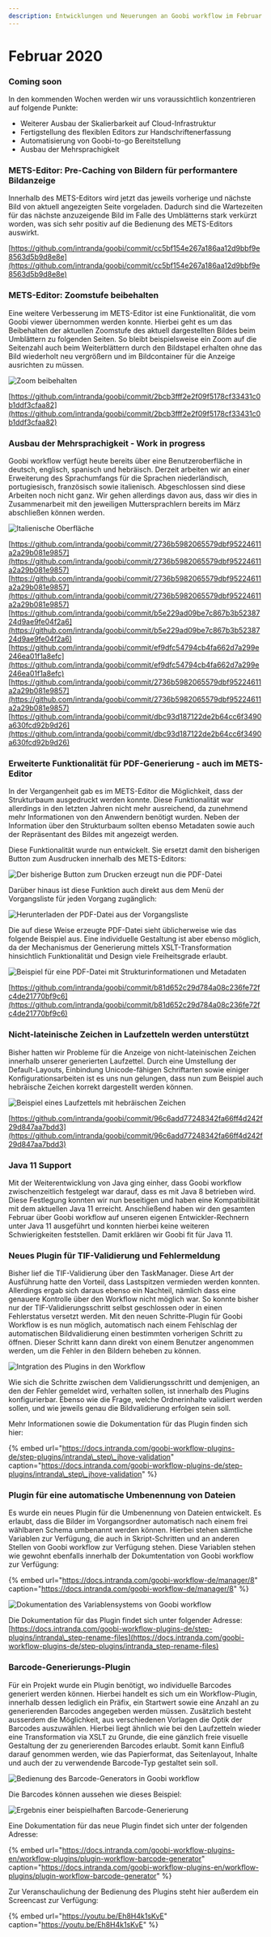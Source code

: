 ```yaml
---
description: Entwicklungen und Neuerungen an Goobi workflow im Februar 2020
---
```


# Februar 2020

### Coming soon

In den kommenden Wochen werden wir uns voraussichtlich konzentrieren auf folgende Punkte:

* Weiterer Ausbau der Skalierbarkeit auf Cloud-Infrastruktur
* Fertigstellung des flexiblen Editors zur Handschriftenerfassung
* Automatisierung von Goobi-to-go Bereitstellung
* Ausbau der Mehrsprachigkeit

### METS-Editor: Pre-Caching von Bildern für performantere Bildanzeige

Innerhalb des METS-Editors wird jetzt das jeweils vorherige und nächste Bild von aktuell angezeigten Seite vorgeladen. Dadurch sind die Wartezeiten für das nächste anzuzeigende Bild im Falle des Umblätterns stark verkürzt worden, was sich sehr positiv auf die Bedienung des METS-Editors auswirkt.

[https://github.com/intranda/goobi/commit/cc5bf154e267a186aa12d9bbf9e8563d5b9d8e8e](https://github.com/intranda/goobi/commit/cc5bf154e267a186aa12d9bbf9e8563d5b9d8e8e)

### METS-Editor: Zoomstufe beibehalten

Eine weitere Verbesserung im METS-Editor ist eine Funktionalität, die vom Goobi viewer übernommen werden konnte. Hierbei geht es um das Beibehalten der aktuellen Zoomstufe des aktuell dargestellten Bildes beim Umblättern zu folgenden Seiten. So bleibt beispielsweise ein Zoom auf die Seitenzahl auch beim Weiterblättern durch den Bildstapel erhalten ohne das Bild wiederholt neu vergrößern und im Bildcontainer für die Anzeige ausrichten zu müssen.

![Zoom beibehalten](../.gitbook/assets/2002_mets_zoom.png)

[https://github.com/intranda/goobi/commit/2bcb3fff2e2f09f5178cf33431c0b1ddf3cfaa82](https://github.com/intranda/goobi/commit/2bcb3fff2e2f09f5178cf33431c0b1ddf3cfaa82)

### Ausbau der Mehrsprachigkeit - Work in progress

Goobi workflow verfügt heute bereits über eine Benutzeroberfläche in deutsch, englisch, spanisch und hebräisch. Derzeit arbeiten wir an einer Erweiterung des Sprachumfangs für die Sprachen niederländisch, portugiesisch, französisch sowie italienisch. Abgeschlossen sind diese Arbeiten noch nicht ganz. Wir gehen allerdings davon aus, dass wir dies in Zusammenarbeit mit den jeweiligen Muttersprachlern bereits im März abschließen können werden.

![Italienische Oberfl&#xE4;che](../.gitbook/assets/2002_italian.png)

[https://github.com/intranda/goobi/commit/2736b5982065579dbf95224611a2a29b081e9857](https://github.com/intranda/goobi/commit/2736b5982065579dbf95224611a2a29b081e9857) [https://github.com/intranda/goobi/commit/2736b5982065579dbf95224611a2a29b081e9857](https://github.com/intranda/goobi/commit/2736b5982065579dbf95224611a2a29b081e9857) [https://github.com/intranda/goobi/commit/b5e229ad09be7c867b3b5238724d9ae9fe04f2a6](https://github.com/intranda/goobi/commit/b5e229ad09be7c867b3b5238724d9ae9fe04f2a6) [https://github.com/intranda/goobi/commit/ef9dfc54794cb4fa662d7a299e246ea01f1a8efc](https://github.com/intranda/goobi/commit/ef9dfc54794cb4fa662d7a299e246ea01f1a8efc) [https://github.com/intranda/goobi/commit/2736b5982065579dbf95224611a2a29b081e9857](https://github.com/intranda/goobi/commit/2736b5982065579dbf95224611a2a29b081e9857) [https://github.com/intranda/goobi/commit/dbc93d187122de2b64cc6f3490a630fcd92b9d26](https://github.com/intranda/goobi/commit/dbc93d187122de2b64cc6f3490a630fcd92b9d26)

### Erweiterte Funktionalität für PDF-Generierung - auch im METS-Editor

In der Vergangenheit gab es im METS-Editor die Möglichkeit, dass der Strukturbaum ausgedruckt werden konnte. Diese Funktionalität war allerdings in den letzten Jahren nicht mehr ausreichend, da zunehmend mehr Informationen von den Anwendern benötigt wurden. Neben der Information über den Strukturbaum sollten ebenso Metadaten sowie auch der Repräsentant des Bildes mit angezeigt werden.

Diese Funktionalität wurde nun entwickelt. Sie ersetzt damit den bisherigen Button zum Ausdrucken innerhalb des METS-Editors:

![Der bisherige Button zum Drucken erzeugt nun die PDF-Datei](../.gitbook/assets/2002_mets_pdf1.png)

Darüber hinaus ist diese Funktion auch direkt aus dem Menü der Vorgangsliste für jeden Vorgang zugänglich:

![Herunterladen der PDF-Datei aus der Vorgangsliste](../.gitbook/assets/2002_mets_pdf2.png)

Die auf diese Weise erzeugte PDF-Datei sieht üblicherweise wie das folgende Beispiel aus. Eine individuelle Gestaltung ist aber ebenso möglich, da der Mechanismus der Generierung mittels XSLT-Transformation hinsichtlich Funktionalität und Design viele Freiheitsgrade erlaubt.

![Beispiel f&#xFC;r eine PDF-Datei mit Strukturinformationen und Metadaten](../.gitbook/assets/2002_mets_pdf3.png)

[https://github.com/intranda/goobi/commit/b81d652c29d784a08c236fe72fc4de21770bf9c6](https://github.com/intranda/goobi/commit/b81d652c29d784a08c236fe72fc4de21770bf9c6)

### Nicht-lateinische Zeichen in Laufzetteln werden unterstützt

Bisher hatten wir Probleme für die Anzeige von nicht-lateinischen Zeichen innerhalb unserer generierten Laufzettel. Durch eine Umstellung der Default-Layouts, Einbindung Unicode-fähigen Schriftarten sowie einiger Konfigurationsarbeiten ist es uns nun gelungen, dass nun zum Beispiel auch hebräische Zeichen korrekt dargestellt werden können.

![Beispiel eines Laufzettels mit hebr&#xE4;ischen Zeichen](../.gitbook/assets/2002_hebrew_docket.png)

[https://github.com/intranda/goobi/commit/96c6add77248342fa66ff4d242f29d847aa7bdd3](https://github.com/intranda/goobi/commit/96c6add77248342fa66ff4d242f29d847aa7bdd3)

### Java 11 Support

Mit der Weiterentwicklung von Java ging einher, dass Goobi workflow zwischenzeitlich festgelegt war darauf, dass es mit Java 8 betrieben wird. Diese Festlegung konnten wir nun beseitigen und haben eine Kompatibilität mit dem aktuellen Java 11 erreicht. Anschließend haben wir den gesamten Februar über Goobi workflow auf unseren eigenen Entwickler-Rechnern unter Java 11 ausgeführt und konnten hierbei keine weiteren Schwierigkeiten feststellen. Damit erklären wir Goobi fit für Java 11.

### Neues Plugin für TIF-Validierung und Fehlermeldung

Bisher lief die TIF-Validierung über den TaskManager. Diese Art der Ausführung hatte den Vorteil, dass Lastspitzen vermieden werden konnten. Allerdings ergab sich daraus ebenso ein Nachteil, nämlich dass eine genauere Kontrolle über den Workflow nicht möglich war. So konnte bisher nur der TIF-Validierungsschritt selbst geschlossen oder in einen Fehlerstatus versetzt werden. Mit den neuen Schritte-Plugin für Goobi Workflow is es nun möglich, automatisch nach einem Fehlschlag der automatischen Bildvalidierung einen bestimmten vorherigen Schritt zu öffnen. Dieser Schritt kann dann direkt von einem Benutzer angenommen werden, um die Fehler in den Bildern beheben zu können.

![Intgration des Plugins in den Workflow](../.gitbook/assets/2002_plugin_image_validation.png)

Wie sich die Schritte zwischen dem Validierungsschritt und demjenigen, an den der Fehler gemeldet wird, verhalten sollen, ist innerhalb des Plugins konfigurierbar. Ebenso wie die Frage, welche Ordnerinhalte validiert werden sollen, und wie jeweils genau die Bildvalidierung erfolgen sein soll.

Mehr Informationen sowie die Dokumentation für das Plugin finden sich hier: 

{% embed url="https://docs.intranda.com/goobi-workflow-plugins-de/step-plugins/intranda\_step\_jhove-validation" caption="https://docs.intranda.com/goobi-workflow-plugins-de/step-plugins/intranda\_step\_jhove-validation" %}

### Plugin für eine automatische Umbenennung von Dateien

Es wurde ein neues Plugin für die Umbenennung von Dateien entwickelt. Es erlaubt, dass die Bilder im Vorgangsordner automatisch nach einem frei wählbaren Schema umbenannt werden können. Hierbei stehen sämtliche Variablen zur Verfügung, die auch in Skript-Schritten und an anderen Stellen von Goobi workflow zur Verfügung stehen. Diese Variablen stehen wie gewohnt ebenfalls innerhalb der Dokumtentation von Goobi workflow zur Verfügung:

{% embed url="https://docs.intranda.com/goobi-workflow-de/manager/8" caption="https://docs.intranda.com/goobi-workflow-de/manager/8" %}

![Dokumentation des Variablensystems von Goobi workflow](../.gitbook/assets/2002_documentation_variables.png)

Die Dokumentation für das Plugin findet sich unter folgender Adresse: [https://docs.intranda.com/goobi-workflow-plugins-de/step-plugins/intranda\_step-rename-files](https://docs.intranda.com/goobi-workflow-plugins-de/step-plugins/intranda_step-rename-files)

### Barcode-Generierungs-Plugin

Für ein Projekt wurde ein Plugin benötigt, wo individuelle Barcodes generiert werden können. Hierbei handelt es sich um ein Workflow-Plugin, innerhalb dessen lediglich ein Präfix, ein Startwert sowie eine Anzahl an zu generierenden Barcodes angegeben werden müssen. Zusätzlich besteht ausserdem die Möglichkeit, aus verschiedenen Vorlagen die Optik der Barcodes auszuwählen. Hierbei liegt ähnlich wie bei den Laufzetteln wieder eine Transformation via XSLT zu Grunde, die eine gänzlich freie visuelle Gestaltung der zu generierenden Barcodes erlaubt. Somit kann Einfluß darauf genommen werden, wie das Papierformat, das Seitenlayout, Inhalte und auch der zu verwendende Barcode-Typ gestaltet sein soll.

![Bedienung des Barcode-Generators in Goobi workflow](../.gitbook/assets/2002_barcodes1.png)

Die Barcodes können aussehen wie dieses Beispiel:

![Ergebnis einer beispielhaften Barcode-Generierung](../.gitbook/assets/2002_barcodes2.png)

Eine Dokumentation für das neue Plugin findet sich unter der folgenden Adresse:

{% embed url="https://docs.intranda.com/goobi-workflow-plugins-en/workflow-plugins/plugin-workflow-barcode-generator" caption="https://docs.intranda.com/goobi-workflow-plugins-en/workflow-plugins/plugin-workflow-barcode-generator" %}

Zur Veranschaulichung der Bedienung des Plugins steht hier außerdem ein Screencast zur Verfügung:

{% embed url="https://youtu.be/Eh8H4k1sKvE" caption="https://youtu.be/Eh8H4k1sKvE" %}

